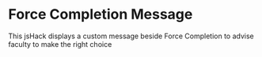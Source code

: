 # Force Completion Message
This jsHack displays a custom message beside Force Completion to advise faculty to make the right choice